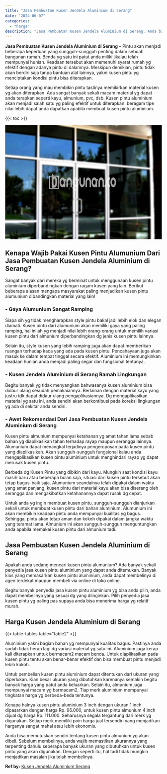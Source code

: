 ```yaml
---
title: "Jasa Pembuatan Kusen Jendela Aluminium di Serang"
date: "2024-06-07"
categories: 
  - "harga"
description: "Jasa Pembuatan Kusen Jendela Aluminium di Serang. Anda bisa memutuskan sendiri tentang kusen pintu almunium yg akan dibeli. Sebelum membelinya, anda wajib me..."
---
```


**Jasa Pembuatan Kusen Jendela Aluminium di Serang** – Pintu akan menjadi beberapa keperluan yang sungguh-sungguh penting dalam sebuah bangunan rumah. Benda yg satu ini patut anda miliki jikalau telah mempunyai hunian. Keadaan tersebut akan memenuhi syarat rumah yg efektif dengan adanya pintu di dalamnya. Meskipun demikian, pintu tidak akan berdiri saja tanpa bantuan alat lainnya, yakni kusen pintu yg menciptakan kondisi pintu bisa diterapkan.

Setiap orang yang mau membikin pintu tastinya memikirkan material kusen yg akan diterapkan. Ada sangat banyak sekali macam material yg dapat anda terapkan seperti kayu, almunium, pvc, dsb. Kusen pintu aluminium akan menjadi salah satu yg paling efektif untuk diterapkan. beragam tipe nilai lebih dapat anda dapatkan apabila membuat kusen pintu aluminium.

{{< toc >}}

![Jasa Pembuatan Kusen Jendela Aluminium di Serang](/images/harga-kusen-jendela-alumunium-15.png)

## Kenapa Wajib Pakai Kusen Pintu Alumunium Dari Jasa Pembuatan Kusen Jendela Aluminium di Serang?

Sangat banyak dari mereka yg berminat untuk menggunaan kusen pintu aluminium diperbandingkan dengan ragam kusen yang lain. Berikut beberapa alasan mengapa masyarakat paling menjadikan kusen pintu alumunium dibandingkan material yang lain!

### \- Gaya Alumunium Sangat Ramping

Siapa sih yg tidak mengharapkan style pintu bakal jadi lebih elok dan elegan diamati. Kusen pintu dari alumunium akan memiliki gaya yang paling ramping, hal inilah yg menjadi nilai lebih orang-orang untuk memilih variasi kusen pintu dari almunium diperbandingkan dg jenis kusen pintu lainnya.

Selain itu, style kusen yang lebih ramping juga akan dapat memberikan ruangan terhadap kaca yang ada pada kusen pintu. Pencahayaan juga akan masuk ke dalam tempat tinggal secara efektif. Aluminium ini memungkinkan keadaan hunian anda menjadi paling segar dan fungsional tentunya.

### \- Kusen Jendela Aluminium di Serang Ramah Lingkungan

Begitu banyak yg tidak menyangkan bahwasanya kusen aluminium bisa didaur ulang sesudah pemakaiannya. Berlainan dengan material kayu yang justru tdk dapat didaur ulang pengaplikasiannya. Dg mengaplikasikan material yg satu ini, anda sendiri akan berkontibusi pada koreksi lingkungan yg ada di sekitar anda sendiri.

### \- Awet Rekomendasi Dari Jasa Pembuatan Kusen Jendela Aluminium di Serang

Kusen pintu almunium mempunyai ketahanan yg amat tahan lama sebab bahan yg diaplikasikan tahan terhadap rayap maupun serangga lainnya. Alumunium dapat menangkal terjadinya pengeroposan pada kusen pintu yang diaplikasikan. Akan sungguh-sungguh fungsional kalau anda mengaplikasikan kusen pintu aluminium untuk menghindari rayap yg dapat merusak kusen pintu.

Berbeda dg Kusen Pintu yang dibikin dari kayu. Mungkin saat kondisi kayu masih baru atau beberapa bulan saja, situasi dari kusen pintu tersebut akan tetap bagus-baik saja. Alumunium seandainya telah dipakai dalam waktu yang amat panjang, kusen pintu dari material kayu akan bisa diserang oleh serangga dan mengakibatkan ketahanannya dapat rusak dg cepat.

Untuk anda yg ingin membuat kusen pintu, sungguh-sungguh dianjurkan sekali untuk membuat kusen pintu dari bahan aluminium. Alumunium ini akan membikin keadaan pintu anda mempunyai kualitas yg bagus. Sehingga, pintu akan tetap aman dan kokoh dipakai dalam jangka waktu yang teramat lama. Almunium ini akan sungguh-sungguh menguntungkan anda apabila memakai kusen pintu dari almunium tadi.

## Jasa Pembuatan Kusen Jendela Aluminium di Serang

Apakah anda sedang mencari kusen pintu alumunium? Ada banyak sekali penyedia jasa kusen pintu aluminium yang dapat anda ditemukan. Banyak kios yang memasarkan kusen pintu aluminium, anda dapat membelinya di agen terdekat maupun membeli via online di toko online.

Begitu banyak penyedia jasa kusen pintu aluminium yg bisa anda pilih, anda dapat membelinya yang sesuai dg yang diinginkan. Pilih penyedia jasa kusen pintu yg paling pas supaya anda bisa menerima harga yg relatif murah.

## Harga Kusen Jendela Aluminium di Serang

{{< table-tables table="table2" >}}

Aluminium yakni bagian bahan yg mempunyai kualitas bagus. Pastinya anda sudah tidak heran lagi dg variasi material yg satu ini. Aluminium juga kerap kali diterapkan untuk bermacam2 macam benda. Untuk diaplikasikan pada kusen pintu tentu akan benar-benar efektif dan bisa membuat pintu menjadi lebih kokoh.

Untuk pembelian kusen pintu aluminium dapat ditentukan dari ukuran yang diperlukan. Kian besar ukuran yang dibutuhkan karenanya semakin begitu banyak harga yang patut anda keluarkan. Selain itu, almunium juga mempunyai macam yg bermacam2, Tiap merk aluminium mempunyai tingkatan harga yg berbeda-beda tentunya.

Kenapa halnya kusen pintu aluminium 3 inch dengan ukuran 1 inch dipasarkan dengan harga Rp. 96.000, untuk kusen pintu almunium 4 inch dijual dg harga Rp. 111.000. Seharusnya segala tergantung dari merk yg digunakan. Setiap merk memiliki poin harga jual tersendiri yang menjadikan harganya sangat mahal atau lebih ekonomis.

Anda bisa memutuskan sendiri tentang kusen pintu almunium yg akan dibeli. Sebelum membelinya, anda wajib memastikan ukurannya yang terpenting dahulu seberapa banyak ukuran yang dibutuhkan untuk kusen pintu yang akan digunakan. Dengan seperti itu, hal tadi tidak mungkin menjadikan masalah jika telah membelinya.

**Ref by:** [Kusen Jendela Aluminium Serang](https://id.wikipedia.org/wiki/Kusen)
